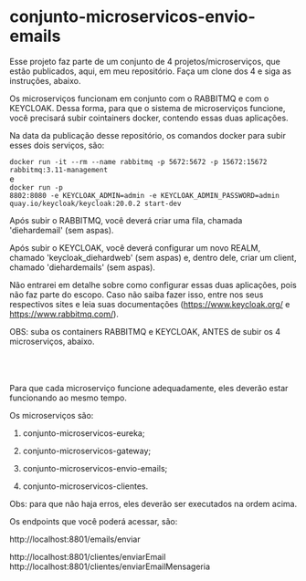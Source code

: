 ﻿# conjunto-microservicos-envio-emails
 
 Esse projeto faz parte de um conjunto de 4 projetos/microserviços, que estão publicados, aqui, em meu repositório. Faça um clone dos 4 e siga as instruções, abaixo.
 
 
Os microserviços funcionam em conjunto com o RABBITMQ e com o KEYCLOAK. Dessa forma, para que o sistema de microserviços funcione, você precisará subir cointainers docker, contendo essas duas aplicações. 


 Na data da publicação desse repositório, os comandos docker para subir esses dois serviços, são:
 
 <code>docker run -it --rm --name rabbitmq -p 5672:5672 -p 15672:15672 rabbitmq:3.11-management</code>
 </br>e</br>
 <code>docker run -p 8802:8080 -e KEYCLOAK_ADMIN=admin -e KEYCLOAK_ADMIN_PASSWORD=admin quay.io/keycloak/keycloak:20.0.2 start-dev</code>


Após subir o RABBITMQ, você deverá criar uma fila, chamada 'diehardemail' (sem aspas).

Após subir o KEYCLOAK, você deverá configurar um novo REALM, chamado 'keycloak_diehardweb' (sem aspas) e, dentro dele, criar um client, chamado 'diehardemails' (sem aspas). 

Não entrarei em detalhe sobre como configurar essas duas aplicações, pois não faz parte do escopo. Caso não saiba fazer isso, entre nos seus respectivos sites e leia  suas documentações (https://www.keycloak.org/ e https://www.rabbitmq.com/).
 
 
OBS: suba os containers RABBITMQ e KEYCLOAK, ANTES de subir os 4 microserviços, abaixo.
 
 </br></br></br>
Para que cada microserviço funcione adequadamente, eles deverão estar funcionando ao mesmo tempo.
 
 Os microserviços são:
  
 1) conjunto-microservicos-eureka;
 
 2) conjunto-microservicos-gateway;
 
 3) conjunto-microservicos-envio-emails;
 
 4) conjunto-microservicos-clientes.
 
 
 Obs: para que não haja erros, eles deverão ser executados na ordem acima.
 
 
 Os endpoints que você poderá acessar, são:
 
 http://localhost:8801/emails/enviar
 
 http://localhost:8801/clientes/enviarEmail
 http://localhost:8801/clientes/enviarEmailMensageria
 
